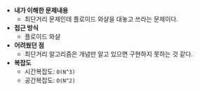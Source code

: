 - **내가 이해한 문제내용**
  - 최단거리 문제인데 플로이드 와샬을 대놓고 쓰라는 문제이다.
- **접근 방식**
  - 플로이드 와샬
- **어려웠던 점**
  - 최단거리 알고리즘은 개념만 알고 있으면 구현하지 못하는 것 같다.
- **복잡도**
  - 시간복잡도: `O(N^3)`
  - 공간복잡도: `O(N^2)`
